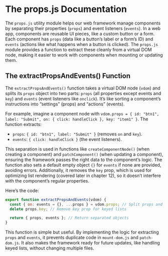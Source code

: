 # The props.js Documentation

The `props.js` utility module helps our web framework manage components by separating their properties (`props`) and event listeners (`events`). In a web app, components are reusable UI pieces, like a custom button or a form. Each component has `props` (data like a button’s label or a form’s ID) and `events` (actions like what happens when a button is clicked). The `props.js` module provides a function to extract these cleanly from a virtual DOM node, making it easier to work with components when mounting or updating them.

## The extractPropsAndEvents() Function

The `extractPropsAndEvents()` function takes a virtual DOM node (`vdom`) and splits its `props` object into two parts: `props` (all properties except events and `key`) and `events` (event listeners like `onclick`). It’s like sorting a component’s instructions into “settings” (props) and “actions” (events).

For example, imagine a component node with `vdom.props = { id: "btn1", label: "Submit", on: { click: handleClick }, key: "item1" }`. The function extracts:
- `props`: `{ id: "btn1", label: "Submit" }` (removes `on` and `key`).
- `events`: `{ click: handleClick }` (the event listeners).

This separation is used in functions like `createComponentNode()` (when creating a component) and `patchComponent()` (when updating a component), ensuring the framework passes the right data to the component’s logic. The function also sets a default empty object `{}` for `events` if none are provided, avoiding errors. Additionally, it removes the `key` prop, which is used for optimizing list rendering (covered later in chapter 12), so it doesn’t interfere with the component’s regular properties.

Here’s the code:

```javascript
export function extractPropsAndEvents(vdom) {
  const { on: events = {}, ...props } = vdom.props; // Split props and events
  delete props.key; // Remove key prop for keyed lists

  return { props, events }; // Return separated objects
}
```

This function is simple but useful. By implementing the logic for extracting `props` and `events`, it prevents duplicate code in `mount-dom.js` and `patch-dom.js`. It also makes the framework ready for future updates, like handling keyed lists, without changing multiple files.